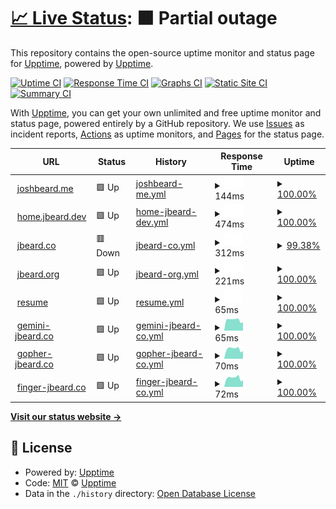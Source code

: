 # [📈 Live Status](https://status.jbeard.dev): <!--live status--> **🟧 Partial outage**

This repository contains the open-source uptime monitor and status page for [Upptime](https://upptime.js.org), powered by [Upptime](https://github.com/upptime/upptime).

[![Uptime CI](https://github.com/upptime/upptime/workflows/Uptime%20CI/badge.svg)](https://github.com/upptime/upptime/actions?query=workflow%3A%22Uptime+CI%22)
[![Response Time CI](https://github.com/upptime/upptime/workflows/Response%20Time%20CI/badge.svg)](https://github.com/upptime/upptime/actions?query=workflow%3A%22Response+Time+CI%22)
[![Graphs CI](https://github.com/upptime/upptime/workflows/Graphs%20CI/badge.svg)](https://github.com/upptime/upptime/actions?query=workflow%3A%22Graphs+CI%22)
[![Static Site CI](https://github.com/upptime/upptime/workflows/Static%20Site%20CI/badge.svg)](https://github.com/upptime/upptime/actions?query=workflow%3A%22Static+Site+CI%22)
[![Summary CI](https://github.com/upptime/upptime/workflows/Summary%20CI/badge.svg)](https://github.com/upptime/upptime/actions?query=workflow%3A%22Summary+CI%22)

With [Upptime](https://upptime.js.org), you can get your own unlimited and free uptime monitor and status page, powered entirely by a GitHub repository. We use [Issues](https://github.com/upptime/upptime/issues) as incident reports, [Actions](https://github.com/upptime/upptime/actions) as uptime monitors, and [Pages](https://status.jbeard.dev) for the status page.

<!--start: status pages-->
<!-- This summary is generated by Upptime (https://github.com/upptime/upptime) -->
<!-- Do not edit this manually, your changes will be overwritten -->
<!-- prettier-ignore -->
| URL | Status | History | Response Time | Uptime |
| --- | ------ | ------- | ------------- | ------ |
| <img alt="" src="https://favicons.githubusercontent.com/joshbeard.me" height="13"> [joshbeard.me](https://joshbeard.me) | 🟩 Up | [joshbeard-me.yml](https://github.com/joshbeard/jbeard-upptime/commits/HEAD/history/joshbeard-me.yml) | <details><summary><img alt="Response time graph" src="./graphs/joshbeard-me/response-time-week.png" height="20"> 144ms</summary><br><a href="https://upptime.github.io/upptime/history/joshbeard-me"><img alt="Response time 144" src="https://img.shields.io/endpoint?url=https%3A%2F%2Fraw.githubusercontent.com%2Fjoshbeard%2Fjbeard-upptime%2FHEAD%2Fapi%2Fjoshbeard-me%2Fresponse-time.json"></a><br><a href="https://upptime.github.io/upptime/history/joshbeard-me"><img alt="24-hour response time 144" src="https://img.shields.io/endpoint?url=https%3A%2F%2Fraw.githubusercontent.com%2Fjoshbeard%2Fjbeard-upptime%2FHEAD%2Fapi%2Fjoshbeard-me%2Fresponse-time-day.json"></a><br><a href="https://upptime.github.io/upptime/history/joshbeard-me"><img alt="7-day response time 144" src="https://img.shields.io/endpoint?url=https%3A%2F%2Fraw.githubusercontent.com%2Fjoshbeard%2Fjbeard-upptime%2FHEAD%2Fapi%2Fjoshbeard-me%2Fresponse-time-week.json"></a><br><a href="https://upptime.github.io/upptime/history/joshbeard-me"><img alt="30-day response time 144" src="https://img.shields.io/endpoint?url=https%3A%2F%2Fraw.githubusercontent.com%2Fjoshbeard%2Fjbeard-upptime%2FHEAD%2Fapi%2Fjoshbeard-me%2Fresponse-time-month.json"></a><br><a href="https://upptime.github.io/upptime/history/joshbeard-me"><img alt="1-year response time 144" src="https://img.shields.io/endpoint?url=https%3A%2F%2Fraw.githubusercontent.com%2Fjoshbeard%2Fjbeard-upptime%2FHEAD%2Fapi%2Fjoshbeard-me%2Fresponse-time-year.json"></a></details> | <details><summary><a href="https://upptime.github.io/upptime/history/joshbeard-me">100.00%</a></summary><a href="https://upptime.github.io/upptime/history/joshbeard-me"><img alt="All-time uptime 100.00%" src="https://img.shields.io/endpoint?url=https%3A%2F%2Fraw.githubusercontent.com%2Fjoshbeard%2Fjbeard-upptime%2FHEAD%2Fapi%2Fjoshbeard-me%2Fuptime.json"></a><br><a href="https://upptime.github.io/upptime/history/joshbeard-me"><img alt="24-hour uptime 100.00%" src="https://img.shields.io/endpoint?url=https%3A%2F%2Fraw.githubusercontent.com%2Fjoshbeard%2Fjbeard-upptime%2FHEAD%2Fapi%2Fjoshbeard-me%2Fuptime-day.json"></a><br><a href="https://upptime.github.io/upptime/history/joshbeard-me"><img alt="7-day uptime 100.00%" src="https://img.shields.io/endpoint?url=https%3A%2F%2Fraw.githubusercontent.com%2Fjoshbeard%2Fjbeard-upptime%2FHEAD%2Fapi%2Fjoshbeard-me%2Fuptime-week.json"></a><br><a href="https://upptime.github.io/upptime/history/joshbeard-me"><img alt="30-day uptime 100.00%" src="https://img.shields.io/endpoint?url=https%3A%2F%2Fraw.githubusercontent.com%2Fjoshbeard%2Fjbeard-upptime%2FHEAD%2Fapi%2Fjoshbeard-me%2Fuptime-month.json"></a><br><a href="https://upptime.github.io/upptime/history/joshbeard-me"><img alt="1-year uptime 100.00%" src="https://img.shields.io/endpoint?url=https%3A%2F%2Fraw.githubusercontent.com%2Fjoshbeard%2Fjbeard-upptime%2FHEAD%2Fapi%2Fjoshbeard-me%2Fuptime-year.json"></a></details>
| <img alt="" src="https://favicons.githubusercontent.com/home.jbeard.dev" height="13"> [home.jbeard.dev](https://home.jbeard.dev) | 🟩 Up | [home-jbeard-dev.yml](https://github.com/joshbeard/jbeard-upptime/commits/HEAD/history/home-jbeard-dev.yml) | <details><summary><img alt="Response time graph" src="./graphs/home-jbeard-dev/response-time-week.png" height="20"> 474ms</summary><br><a href="https://upptime.github.io/upptime/history/home-jbeard-dev"><img alt="Response time 474" src="https://img.shields.io/endpoint?url=https%3A%2F%2Fraw.githubusercontent.com%2Fjoshbeard%2Fjbeard-upptime%2FHEAD%2Fapi%2Fhome-jbeard-dev%2Fresponse-time.json"></a><br><a href="https://upptime.github.io/upptime/history/home-jbeard-dev"><img alt="24-hour response time 474" src="https://img.shields.io/endpoint?url=https%3A%2F%2Fraw.githubusercontent.com%2Fjoshbeard%2Fjbeard-upptime%2FHEAD%2Fapi%2Fhome-jbeard-dev%2Fresponse-time-day.json"></a><br><a href="https://upptime.github.io/upptime/history/home-jbeard-dev"><img alt="7-day response time 474" src="https://img.shields.io/endpoint?url=https%3A%2F%2Fraw.githubusercontent.com%2Fjoshbeard%2Fjbeard-upptime%2FHEAD%2Fapi%2Fhome-jbeard-dev%2Fresponse-time-week.json"></a><br><a href="https://upptime.github.io/upptime/history/home-jbeard-dev"><img alt="30-day response time 474" src="https://img.shields.io/endpoint?url=https%3A%2F%2Fraw.githubusercontent.com%2Fjoshbeard%2Fjbeard-upptime%2FHEAD%2Fapi%2Fhome-jbeard-dev%2Fresponse-time-month.json"></a><br><a href="https://upptime.github.io/upptime/history/home-jbeard-dev"><img alt="1-year response time 474" src="https://img.shields.io/endpoint?url=https%3A%2F%2Fraw.githubusercontent.com%2Fjoshbeard%2Fjbeard-upptime%2FHEAD%2Fapi%2Fhome-jbeard-dev%2Fresponse-time-year.json"></a></details> | <details><summary><a href="https://upptime.github.io/upptime/history/home-jbeard-dev">100.00%</a></summary><a href="https://upptime.github.io/upptime/history/home-jbeard-dev"><img alt="All-time uptime 100.00%" src="https://img.shields.io/endpoint?url=https%3A%2F%2Fraw.githubusercontent.com%2Fjoshbeard%2Fjbeard-upptime%2FHEAD%2Fapi%2Fhome-jbeard-dev%2Fuptime.json"></a><br><a href="https://upptime.github.io/upptime/history/home-jbeard-dev"><img alt="24-hour uptime 100.00%" src="https://img.shields.io/endpoint?url=https%3A%2F%2Fraw.githubusercontent.com%2Fjoshbeard%2Fjbeard-upptime%2FHEAD%2Fapi%2Fhome-jbeard-dev%2Fuptime-day.json"></a><br><a href="https://upptime.github.io/upptime/history/home-jbeard-dev"><img alt="7-day uptime 100.00%" src="https://img.shields.io/endpoint?url=https%3A%2F%2Fraw.githubusercontent.com%2Fjoshbeard%2Fjbeard-upptime%2FHEAD%2Fapi%2Fhome-jbeard-dev%2Fuptime-week.json"></a><br><a href="https://upptime.github.io/upptime/history/home-jbeard-dev"><img alt="30-day uptime 100.00%" src="https://img.shields.io/endpoint?url=https%3A%2F%2Fraw.githubusercontent.com%2Fjoshbeard%2Fjbeard-upptime%2FHEAD%2Fapi%2Fhome-jbeard-dev%2Fuptime-month.json"></a><br><a href="https://upptime.github.io/upptime/history/home-jbeard-dev"><img alt="1-year uptime 100.00%" src="https://img.shields.io/endpoint?url=https%3A%2F%2Fraw.githubusercontent.com%2Fjoshbeard%2Fjbeard-upptime%2FHEAD%2Fapi%2Fhome-jbeard-dev%2Fuptime-year.json"></a></details>
| <img alt="" src="https://favicons.githubusercontent.com/jbeard.co" height="13"> [jbeard.co](https://jbeard.co) | 🟥 Down | [jbeard-co.yml](https://github.com/joshbeard/jbeard-upptime/commits/HEAD/history/jbeard-co.yml) | <details><summary><img alt="Response time graph" src="./graphs/jbeard-co/response-time-week.png" height="20"> 312ms</summary><br><a href="https://upptime.github.io/upptime/history/jbeard-co"><img alt="Response time 312" src="https://img.shields.io/endpoint?url=https%3A%2F%2Fraw.githubusercontent.com%2Fjoshbeard%2Fjbeard-upptime%2FHEAD%2Fapi%2Fjbeard-co%2Fresponse-time.json"></a><br><a href="https://upptime.github.io/upptime/history/jbeard-co"><img alt="24-hour response time 312" src="https://img.shields.io/endpoint?url=https%3A%2F%2Fraw.githubusercontent.com%2Fjoshbeard%2Fjbeard-upptime%2FHEAD%2Fapi%2Fjbeard-co%2Fresponse-time-day.json"></a><br><a href="https://upptime.github.io/upptime/history/jbeard-co"><img alt="7-day response time 312" src="https://img.shields.io/endpoint?url=https%3A%2F%2Fraw.githubusercontent.com%2Fjoshbeard%2Fjbeard-upptime%2FHEAD%2Fapi%2Fjbeard-co%2Fresponse-time-week.json"></a><br><a href="https://upptime.github.io/upptime/history/jbeard-co"><img alt="30-day response time 312" src="https://img.shields.io/endpoint?url=https%3A%2F%2Fraw.githubusercontent.com%2Fjoshbeard%2Fjbeard-upptime%2FHEAD%2Fapi%2Fjbeard-co%2Fresponse-time-month.json"></a><br><a href="https://upptime.github.io/upptime/history/jbeard-co"><img alt="1-year response time 312" src="https://img.shields.io/endpoint?url=https%3A%2F%2Fraw.githubusercontent.com%2Fjoshbeard%2Fjbeard-upptime%2FHEAD%2Fapi%2Fjbeard-co%2Fresponse-time-year.json"></a></details> | <details><summary><a href="https://upptime.github.io/upptime/history/jbeard-co">99.38%</a></summary><a href="https://upptime.github.io/upptime/history/jbeard-co"><img alt="All-time uptime 99.38%" src="https://img.shields.io/endpoint?url=https%3A%2F%2Fraw.githubusercontent.com%2Fjoshbeard%2Fjbeard-upptime%2FHEAD%2Fapi%2Fjbeard-co%2Fuptime.json"></a><br><a href="https://upptime.github.io/upptime/history/jbeard-co"><img alt="24-hour uptime 99.38%" src="https://img.shields.io/endpoint?url=https%3A%2F%2Fraw.githubusercontent.com%2Fjoshbeard%2Fjbeard-upptime%2FHEAD%2Fapi%2Fjbeard-co%2Fuptime-day.json"></a><br><a href="https://upptime.github.io/upptime/history/jbeard-co"><img alt="7-day uptime 99.38%" src="https://img.shields.io/endpoint?url=https%3A%2F%2Fraw.githubusercontent.com%2Fjoshbeard%2Fjbeard-upptime%2FHEAD%2Fapi%2Fjbeard-co%2Fuptime-week.json"></a><br><a href="https://upptime.github.io/upptime/history/jbeard-co"><img alt="30-day uptime 99.38%" src="https://img.shields.io/endpoint?url=https%3A%2F%2Fraw.githubusercontent.com%2Fjoshbeard%2Fjbeard-upptime%2FHEAD%2Fapi%2Fjbeard-co%2Fuptime-month.json"></a><br><a href="https://upptime.github.io/upptime/history/jbeard-co"><img alt="1-year uptime 99.38%" src="https://img.shields.io/endpoint?url=https%3A%2F%2Fraw.githubusercontent.com%2Fjoshbeard%2Fjbeard-upptime%2FHEAD%2Fapi%2Fjbeard-co%2Fuptime-year.json"></a></details>
| <img alt="" src="https://favicons.githubusercontent.com/jbeard.org" height="13"> [jbeard.org](https://jbeard.org) | 🟩 Up | [jbeard-org.yml](https://github.com/joshbeard/jbeard-upptime/commits/HEAD/history/jbeard-org.yml) | <details><summary><img alt="Response time graph" src="./graphs/jbeard-org/response-time-week.png" height="20"> 221ms</summary><br><a href="https://upptime.github.io/upptime/history/jbeard-org"><img alt="Response time 221" src="https://img.shields.io/endpoint?url=https%3A%2F%2Fraw.githubusercontent.com%2Fjoshbeard%2Fjbeard-upptime%2FHEAD%2Fapi%2Fjbeard-org%2Fresponse-time.json"></a><br><a href="https://upptime.github.io/upptime/history/jbeard-org"><img alt="24-hour response time 221" src="https://img.shields.io/endpoint?url=https%3A%2F%2Fraw.githubusercontent.com%2Fjoshbeard%2Fjbeard-upptime%2FHEAD%2Fapi%2Fjbeard-org%2Fresponse-time-day.json"></a><br><a href="https://upptime.github.io/upptime/history/jbeard-org"><img alt="7-day response time 221" src="https://img.shields.io/endpoint?url=https%3A%2F%2Fraw.githubusercontent.com%2Fjoshbeard%2Fjbeard-upptime%2FHEAD%2Fapi%2Fjbeard-org%2Fresponse-time-week.json"></a><br><a href="https://upptime.github.io/upptime/history/jbeard-org"><img alt="30-day response time 221" src="https://img.shields.io/endpoint?url=https%3A%2F%2Fraw.githubusercontent.com%2Fjoshbeard%2Fjbeard-upptime%2FHEAD%2Fapi%2Fjbeard-org%2Fresponse-time-month.json"></a><br><a href="https://upptime.github.io/upptime/history/jbeard-org"><img alt="1-year response time 221" src="https://img.shields.io/endpoint?url=https%3A%2F%2Fraw.githubusercontent.com%2Fjoshbeard%2Fjbeard-upptime%2FHEAD%2Fapi%2Fjbeard-org%2Fresponse-time-year.json"></a></details> | <details><summary><a href="https://upptime.github.io/upptime/history/jbeard-org">100.00%</a></summary><a href="https://upptime.github.io/upptime/history/jbeard-org"><img alt="All-time uptime 100.00%" src="https://img.shields.io/endpoint?url=https%3A%2F%2Fraw.githubusercontent.com%2Fjoshbeard%2Fjbeard-upptime%2FHEAD%2Fapi%2Fjbeard-org%2Fuptime.json"></a><br><a href="https://upptime.github.io/upptime/history/jbeard-org"><img alt="24-hour uptime 100.00%" src="https://img.shields.io/endpoint?url=https%3A%2F%2Fraw.githubusercontent.com%2Fjoshbeard%2Fjbeard-upptime%2FHEAD%2Fapi%2Fjbeard-org%2Fuptime-day.json"></a><br><a href="https://upptime.github.io/upptime/history/jbeard-org"><img alt="7-day uptime 100.00%" src="https://img.shields.io/endpoint?url=https%3A%2F%2Fraw.githubusercontent.com%2Fjoshbeard%2Fjbeard-upptime%2FHEAD%2Fapi%2Fjbeard-org%2Fuptime-week.json"></a><br><a href="https://upptime.github.io/upptime/history/jbeard-org"><img alt="30-day uptime 100.00%" src="https://img.shields.io/endpoint?url=https%3A%2F%2Fraw.githubusercontent.com%2Fjoshbeard%2Fjbeard-upptime%2FHEAD%2Fapi%2Fjbeard-org%2Fuptime-month.json"></a><br><a href="https://upptime.github.io/upptime/history/jbeard-org"><img alt="1-year uptime 100.00%" src="https://img.shields.io/endpoint?url=https%3A%2F%2Fraw.githubusercontent.com%2Fjoshbeard%2Fjbeard-upptime%2FHEAD%2Fapi%2Fjbeard-org%2Fuptime-year.json"></a></details>
| <img alt="" src="https://favicons.githubusercontent.com/joshbeard.me" height="13"> [resume](https://joshbeard.me/resume/) | 🟩 Up | [resume.yml](https://github.com/joshbeard/jbeard-upptime/commits/HEAD/history/resume.yml) | <details><summary><img alt="Response time graph" src="./graphs/resume/response-time-week.png" height="20"> 65ms</summary><br><a href="https://upptime.github.io/upptime/history/resume"><img alt="Response time 65" src="https://img.shields.io/endpoint?url=https%3A%2F%2Fraw.githubusercontent.com%2Fjoshbeard%2Fjbeard-upptime%2FHEAD%2Fapi%2Fresume%2Fresponse-time.json"></a><br><a href="https://upptime.github.io/upptime/history/resume"><img alt="24-hour response time 65" src="https://img.shields.io/endpoint?url=https%3A%2F%2Fraw.githubusercontent.com%2Fjoshbeard%2Fjbeard-upptime%2FHEAD%2Fapi%2Fresume%2Fresponse-time-day.json"></a><br><a href="https://upptime.github.io/upptime/history/resume"><img alt="7-day response time 65" src="https://img.shields.io/endpoint?url=https%3A%2F%2Fraw.githubusercontent.com%2Fjoshbeard%2Fjbeard-upptime%2FHEAD%2Fapi%2Fresume%2Fresponse-time-week.json"></a><br><a href="https://upptime.github.io/upptime/history/resume"><img alt="30-day response time 65" src="https://img.shields.io/endpoint?url=https%3A%2F%2Fraw.githubusercontent.com%2Fjoshbeard%2Fjbeard-upptime%2FHEAD%2Fapi%2Fresume%2Fresponse-time-month.json"></a><br><a href="https://upptime.github.io/upptime/history/resume"><img alt="1-year response time 65" src="https://img.shields.io/endpoint?url=https%3A%2F%2Fraw.githubusercontent.com%2Fjoshbeard%2Fjbeard-upptime%2FHEAD%2Fapi%2Fresume%2Fresponse-time-year.json"></a></details> | <details><summary><a href="https://upptime.github.io/upptime/history/resume">100.00%</a></summary><a href="https://upptime.github.io/upptime/history/resume"><img alt="All-time uptime 100.00%" src="https://img.shields.io/endpoint?url=https%3A%2F%2Fraw.githubusercontent.com%2Fjoshbeard%2Fjbeard-upptime%2FHEAD%2Fapi%2Fresume%2Fuptime.json"></a><br><a href="https://upptime.github.io/upptime/history/resume"><img alt="24-hour uptime 100.00%" src="https://img.shields.io/endpoint?url=https%3A%2F%2Fraw.githubusercontent.com%2Fjoshbeard%2Fjbeard-upptime%2FHEAD%2Fapi%2Fresume%2Fuptime-day.json"></a><br><a href="https://upptime.github.io/upptime/history/resume"><img alt="7-day uptime 100.00%" src="https://img.shields.io/endpoint?url=https%3A%2F%2Fraw.githubusercontent.com%2Fjoshbeard%2Fjbeard-upptime%2FHEAD%2Fapi%2Fresume%2Fuptime-week.json"></a><br><a href="https://upptime.github.io/upptime/history/resume"><img alt="30-day uptime 100.00%" src="https://img.shields.io/endpoint?url=https%3A%2F%2Fraw.githubusercontent.com%2Fjoshbeard%2Fjbeard-upptime%2FHEAD%2Fapi%2Fresume%2Fuptime-month.json"></a><br><a href="https://upptime.github.io/upptime/history/resume"><img alt="1-year uptime 100.00%" src="https://img.shields.io/endpoint?url=https%3A%2F%2Fraw.githubusercontent.com%2Fjoshbeard%2Fjbeard-upptime%2FHEAD%2Fapi%2Fresume%2Fuptime-year.json"></a></details>
| <img alt="" src="https://favicons.githubusercontent.com/null" height="13"> [gemini-jbeard.co](jbeard.co) | 🟩 Up | [gemini-jbeard-co.yml](https://github.com/joshbeard/jbeard-upptime/commits/HEAD/history/gemini-jbeard-co.yml) | <details><summary><img alt="Response time graph" src="./graphs/gemini-jbeard-co/response-time-week.png" height="20"> 65ms</summary><br><a href="https://upptime.github.io/upptime/history/gemini-jbeard-co"><img alt="Response time 65" src="https://img.shields.io/endpoint?url=https%3A%2F%2Fraw.githubusercontent.com%2Fjoshbeard%2Fjbeard-upptime%2FHEAD%2Fapi%2Fgemini-jbeard-co%2Fresponse-time.json"></a><br><a href="https://upptime.github.io/upptime/history/gemini-jbeard-co"><img alt="24-hour response time 65" src="https://img.shields.io/endpoint?url=https%3A%2F%2Fraw.githubusercontent.com%2Fjoshbeard%2Fjbeard-upptime%2FHEAD%2Fapi%2Fgemini-jbeard-co%2Fresponse-time-day.json"></a><br><a href="https://upptime.github.io/upptime/history/gemini-jbeard-co"><img alt="7-day response time 65" src="https://img.shields.io/endpoint?url=https%3A%2F%2Fraw.githubusercontent.com%2Fjoshbeard%2Fjbeard-upptime%2FHEAD%2Fapi%2Fgemini-jbeard-co%2Fresponse-time-week.json"></a><br><a href="https://upptime.github.io/upptime/history/gemini-jbeard-co"><img alt="30-day response time 65" src="https://img.shields.io/endpoint?url=https%3A%2F%2Fraw.githubusercontent.com%2Fjoshbeard%2Fjbeard-upptime%2FHEAD%2Fapi%2Fgemini-jbeard-co%2Fresponse-time-month.json"></a><br><a href="https://upptime.github.io/upptime/history/gemini-jbeard-co"><img alt="1-year response time 65" src="https://img.shields.io/endpoint?url=https%3A%2F%2Fraw.githubusercontent.com%2Fjoshbeard%2Fjbeard-upptime%2FHEAD%2Fapi%2Fgemini-jbeard-co%2Fresponse-time-year.json"></a></details> | <details><summary><a href="https://upptime.github.io/upptime/history/gemini-jbeard-co">100.00%</a></summary><a href="https://upptime.github.io/upptime/history/gemini-jbeard-co"><img alt="All-time uptime 100.00%" src="https://img.shields.io/endpoint?url=https%3A%2F%2Fraw.githubusercontent.com%2Fjoshbeard%2Fjbeard-upptime%2FHEAD%2Fapi%2Fgemini-jbeard-co%2Fuptime.json"></a><br><a href="https://upptime.github.io/upptime/history/gemini-jbeard-co"><img alt="24-hour uptime 100.00%" src="https://img.shields.io/endpoint?url=https%3A%2F%2Fraw.githubusercontent.com%2Fjoshbeard%2Fjbeard-upptime%2FHEAD%2Fapi%2Fgemini-jbeard-co%2Fuptime-day.json"></a><br><a href="https://upptime.github.io/upptime/history/gemini-jbeard-co"><img alt="7-day uptime 100.00%" src="https://img.shields.io/endpoint?url=https%3A%2F%2Fraw.githubusercontent.com%2Fjoshbeard%2Fjbeard-upptime%2FHEAD%2Fapi%2Fgemini-jbeard-co%2Fuptime-week.json"></a><br><a href="https://upptime.github.io/upptime/history/gemini-jbeard-co"><img alt="30-day uptime 100.00%" src="https://img.shields.io/endpoint?url=https%3A%2F%2Fraw.githubusercontent.com%2Fjoshbeard%2Fjbeard-upptime%2FHEAD%2Fapi%2Fgemini-jbeard-co%2Fuptime-month.json"></a><br><a href="https://upptime.github.io/upptime/history/gemini-jbeard-co"><img alt="1-year uptime 100.00%" src="https://img.shields.io/endpoint?url=https%3A%2F%2Fraw.githubusercontent.com%2Fjoshbeard%2Fjbeard-upptime%2FHEAD%2Fapi%2Fgemini-jbeard-co%2Fuptime-year.json"></a></details>
| <img alt="" src="https://favicons.githubusercontent.com/null" height="13"> [gopher-jbeard.co](jbeard.co) | 🟩 Up | [gopher-jbeard-co.yml](https://github.com/joshbeard/jbeard-upptime/commits/HEAD/history/gopher-jbeard-co.yml) | <details><summary><img alt="Response time graph" src="./graphs/gopher-jbeard-co/response-time-week.png" height="20"> 70ms</summary><br><a href="https://upptime.github.io/upptime/history/gopher-jbeard-co"><img alt="Response time 70" src="https://img.shields.io/endpoint?url=https%3A%2F%2Fraw.githubusercontent.com%2Fjoshbeard%2Fjbeard-upptime%2FHEAD%2Fapi%2Fgopher-jbeard-co%2Fresponse-time.json"></a><br><a href="https://upptime.github.io/upptime/history/gopher-jbeard-co"><img alt="24-hour response time 70" src="https://img.shields.io/endpoint?url=https%3A%2F%2Fraw.githubusercontent.com%2Fjoshbeard%2Fjbeard-upptime%2FHEAD%2Fapi%2Fgopher-jbeard-co%2Fresponse-time-day.json"></a><br><a href="https://upptime.github.io/upptime/history/gopher-jbeard-co"><img alt="7-day response time 70" src="https://img.shields.io/endpoint?url=https%3A%2F%2Fraw.githubusercontent.com%2Fjoshbeard%2Fjbeard-upptime%2FHEAD%2Fapi%2Fgopher-jbeard-co%2Fresponse-time-week.json"></a><br><a href="https://upptime.github.io/upptime/history/gopher-jbeard-co"><img alt="30-day response time 70" src="https://img.shields.io/endpoint?url=https%3A%2F%2Fraw.githubusercontent.com%2Fjoshbeard%2Fjbeard-upptime%2FHEAD%2Fapi%2Fgopher-jbeard-co%2Fresponse-time-month.json"></a><br><a href="https://upptime.github.io/upptime/history/gopher-jbeard-co"><img alt="1-year response time 70" src="https://img.shields.io/endpoint?url=https%3A%2F%2Fraw.githubusercontent.com%2Fjoshbeard%2Fjbeard-upptime%2FHEAD%2Fapi%2Fgopher-jbeard-co%2Fresponse-time-year.json"></a></details> | <details><summary><a href="https://upptime.github.io/upptime/history/gopher-jbeard-co">100.00%</a></summary><a href="https://upptime.github.io/upptime/history/gopher-jbeard-co"><img alt="All-time uptime 100.00%" src="https://img.shields.io/endpoint?url=https%3A%2F%2Fraw.githubusercontent.com%2Fjoshbeard%2Fjbeard-upptime%2FHEAD%2Fapi%2Fgopher-jbeard-co%2Fuptime.json"></a><br><a href="https://upptime.github.io/upptime/history/gopher-jbeard-co"><img alt="24-hour uptime 100.00%" src="https://img.shields.io/endpoint?url=https%3A%2F%2Fraw.githubusercontent.com%2Fjoshbeard%2Fjbeard-upptime%2FHEAD%2Fapi%2Fgopher-jbeard-co%2Fuptime-day.json"></a><br><a href="https://upptime.github.io/upptime/history/gopher-jbeard-co"><img alt="7-day uptime 100.00%" src="https://img.shields.io/endpoint?url=https%3A%2F%2Fraw.githubusercontent.com%2Fjoshbeard%2Fjbeard-upptime%2FHEAD%2Fapi%2Fgopher-jbeard-co%2Fuptime-week.json"></a><br><a href="https://upptime.github.io/upptime/history/gopher-jbeard-co"><img alt="30-day uptime 100.00%" src="https://img.shields.io/endpoint?url=https%3A%2F%2Fraw.githubusercontent.com%2Fjoshbeard%2Fjbeard-upptime%2FHEAD%2Fapi%2Fgopher-jbeard-co%2Fuptime-month.json"></a><br><a href="https://upptime.github.io/upptime/history/gopher-jbeard-co"><img alt="1-year uptime 100.00%" src="https://img.shields.io/endpoint?url=https%3A%2F%2Fraw.githubusercontent.com%2Fjoshbeard%2Fjbeard-upptime%2FHEAD%2Fapi%2Fgopher-jbeard-co%2Fuptime-year.json"></a></details>
| <img alt="" src="https://favicons.githubusercontent.com/null" height="13"> [finger-jbeard.co](jbeard.co) | 🟩 Up | [finger-jbeard-co.yml](https://github.com/joshbeard/jbeard-upptime/commits/HEAD/history/finger-jbeard-co.yml) | <details><summary><img alt="Response time graph" src="./graphs/finger-jbeard-co/response-time-week.png" height="20"> 72ms</summary><br><a href="https://upptime.github.io/upptime/history/finger-jbeard-co"><img alt="Response time 72" src="https://img.shields.io/endpoint?url=https%3A%2F%2Fraw.githubusercontent.com%2Fjoshbeard%2Fjbeard-upptime%2FHEAD%2Fapi%2Ffinger-jbeard-co%2Fresponse-time.json"></a><br><a href="https://upptime.github.io/upptime/history/finger-jbeard-co"><img alt="24-hour response time 72" src="https://img.shields.io/endpoint?url=https%3A%2F%2Fraw.githubusercontent.com%2Fjoshbeard%2Fjbeard-upptime%2FHEAD%2Fapi%2Ffinger-jbeard-co%2Fresponse-time-day.json"></a><br><a href="https://upptime.github.io/upptime/history/finger-jbeard-co"><img alt="7-day response time 72" src="https://img.shields.io/endpoint?url=https%3A%2F%2Fraw.githubusercontent.com%2Fjoshbeard%2Fjbeard-upptime%2FHEAD%2Fapi%2Ffinger-jbeard-co%2Fresponse-time-week.json"></a><br><a href="https://upptime.github.io/upptime/history/finger-jbeard-co"><img alt="30-day response time 72" src="https://img.shields.io/endpoint?url=https%3A%2F%2Fraw.githubusercontent.com%2Fjoshbeard%2Fjbeard-upptime%2FHEAD%2Fapi%2Ffinger-jbeard-co%2Fresponse-time-month.json"></a><br><a href="https://upptime.github.io/upptime/history/finger-jbeard-co"><img alt="1-year response time 72" src="https://img.shields.io/endpoint?url=https%3A%2F%2Fraw.githubusercontent.com%2Fjoshbeard%2Fjbeard-upptime%2FHEAD%2Fapi%2Ffinger-jbeard-co%2Fresponse-time-year.json"></a></details> | <details><summary><a href="https://upptime.github.io/upptime/history/finger-jbeard-co">100.00%</a></summary><a href="https://upptime.github.io/upptime/history/finger-jbeard-co"><img alt="All-time uptime 100.00%" src="https://img.shields.io/endpoint?url=https%3A%2F%2Fraw.githubusercontent.com%2Fjoshbeard%2Fjbeard-upptime%2FHEAD%2Fapi%2Ffinger-jbeard-co%2Fuptime.json"></a><br><a href="https://upptime.github.io/upptime/history/finger-jbeard-co"><img alt="24-hour uptime 100.00%" src="https://img.shields.io/endpoint?url=https%3A%2F%2Fraw.githubusercontent.com%2Fjoshbeard%2Fjbeard-upptime%2FHEAD%2Fapi%2Ffinger-jbeard-co%2Fuptime-day.json"></a><br><a href="https://upptime.github.io/upptime/history/finger-jbeard-co"><img alt="7-day uptime 100.00%" src="https://img.shields.io/endpoint?url=https%3A%2F%2Fraw.githubusercontent.com%2Fjoshbeard%2Fjbeard-upptime%2FHEAD%2Fapi%2Ffinger-jbeard-co%2Fuptime-week.json"></a><br><a href="https://upptime.github.io/upptime/history/finger-jbeard-co"><img alt="30-day uptime 100.00%" src="https://img.shields.io/endpoint?url=https%3A%2F%2Fraw.githubusercontent.com%2Fjoshbeard%2Fjbeard-upptime%2FHEAD%2Fapi%2Ffinger-jbeard-co%2Fuptime-month.json"></a><br><a href="https://upptime.github.io/upptime/history/finger-jbeard-co"><img alt="1-year uptime 100.00%" src="https://img.shields.io/endpoint?url=https%3A%2F%2Fraw.githubusercontent.com%2Fjoshbeard%2Fjbeard-upptime%2FHEAD%2Fapi%2Ffinger-jbeard-co%2Fuptime-year.json"></a></details>

<!--end: status pages-->

[**Visit our status website →**](https://status.jbeard.dev)

## 📄 License

- Powered by: [Upptime](https://github.com/upptime/upptime)
- Code: [MIT](./LICENSE) © [Upptime](https://upptime.js.org)
- Data in the `./history` directory: [Open Database License](https://opendatacommons.org/licenses/odbl/1-0/)

